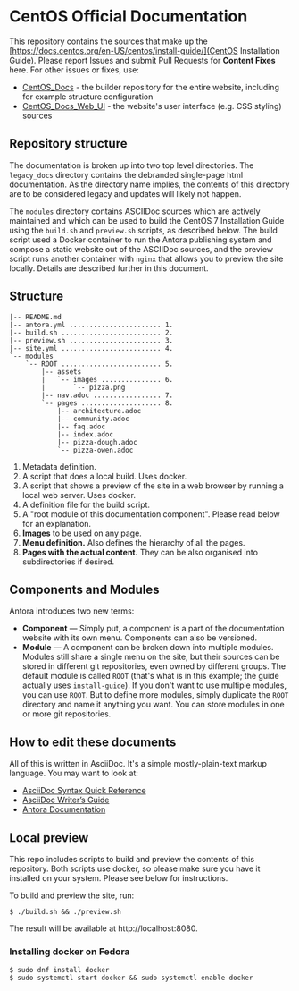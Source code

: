 # CentOS Official Documentation

This repository contains the sources that make up the [https://docs.centos.org/en-US/centos/install-guide/](CentOS Installation Guide). Please report Issues and submit Pull Requests for **Content Fixes** here. For other issues or fixes, use:

* [CentOS_Docs](https://github.com/CentOS/docs) - the builder repository for the entire website, including for example structure configuration
* [CentOS_Docs_Web_UI](https://github.com/CentOS/docs-web-ui) - the website's user interface (e.g. CSS styling) sources

## Repository structure

The documentation is broken up into two top level directories. The `legacy_docs`
directory contains the debranded single-page html documentation. As the
directory name implies, the contents of this directory are to be considered
legacy and updates will likely not happen.

The `modules` directory contains ASCIIDoc sources which are actively maintained
and which can be used to build the CentOS 7 Installation Guide using the `build.sh`
and `preview.sh` scripts, as described below. The build script used a Docker container
to run the Antora publishing system and compose a static website out of the ASCIIDoc
sources, and the preview script runs another container with `nginx` that allows you
to preview the site locally. Details are described further in this document.

## Structure

```
|-- README.md
|-- antora.yml ....................... 1.
|-- build.sh ......................... 2.
|-- preview.sh ....................... 3.
|-- site.yml ......................... 4.
`-- modules
    `-- ROOT ......................... 5.
        |-- assets
        |   `-- images ............... 6.
        |       `-- pizza.png
        |-- nav.adoc ................. 7.
        `-- pages .................... 8.
            |-- architecture.adoc
            |-- community.adoc
            |-- faq.adoc
            |-- index.adoc
            |-- pizza-dough.adoc
            `-- pizza-owen.adoc
```

1. Metadata definition.
2. A script that does a local build. Uses docker.
3. A script that shows a preview of the site in a web browser by running a local web server. Uses docker.
4. A definition file for the build script.
5. A "root module of this documentation component". Please read below for an explanation.
6. **Images** to be used on any page.
7. **Menu definition.** Also defines the hierarchy of all the pages.
8. **Pages with the actual content.** They can be also organised into subdirectories if desired.

## Components and Modules

Antora introduces two new terms:

* **Component** — Simply put, a component is a part of the documentation website with its own menu. Components can also be versioned.
* **Module** — A component can be broken down into multiple modules. Modules still share a single menu on the site, but their sources can be stored in different git repositories, even owned by different groups. The default module is called `ROOT` (that's what is in this example; the guide actually uses `install-guide`). If you don't want to use multiple modules, you can use `ROOT`. But to define more modules, simply duplicate the `ROOT` directory and name it anything you want. You can store modules in one or more git repositories.

## How to edit these documents

All of this is written in AsciiDoc. It's a simple mostly-plain-text
markup language. You may want to look at:

* [AsciiDoc Syntax Quick Reference](http://asciidoctor.org/docs/asciidoc-syntax-quick-reference/)
* [AsciiDoc Writer’s  Guide](http://asciidoctor.org/docs/asciidoc-writers-guide/)
* [Antora Documentation](https://docs.antora.org/antora/1.0/page/)

## Local preview

This repo includes scripts to build and preview the contents of this repository. Both scripts use docker, so please make sure you have it installed on your system. Please see below for instructions.

To build and preview the site, run:

```
$ ./build.sh && ./preview.sh
```

The result will be available at http://localhost:8080.

### Installing docker on Fedora

```
$ sudo dnf install docker
$ sudo systemctl start docker && sudo systemctl enable docker
```
